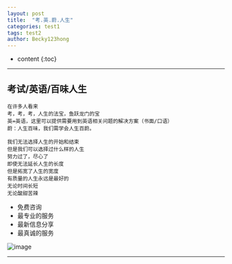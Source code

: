 ```yaml
---
layout: post
title:  "考.英.蔚.人生"
categories: test1
tags: test2
author: Becky123hong
---
```


* content
{:toc}

----

## 考试/英语/百味人生

```
在许多人看来
考，考，考，人生的法宝，鱼跃龙门的宝
英=英语，这里可以提供需要用到英语相关问题的解决方案（书面/口语）
蔚：人生百味，我们需学会人生百蔚。

我们无法选择人生的开始和结束
但是我们可以选择过什么样的人生
努力过了，尽心了
即使无法延长人生的长度
但是拓宽了人生的宽度
有质量的人生永远是最好的
无论时间长短
无论酸甜苦辣

```
- 免费咨询
- 最专业的服务
- 最新信息分享
- 最真诚的服务


![image](https://www.testwon.com/images/image.jpg)

---
